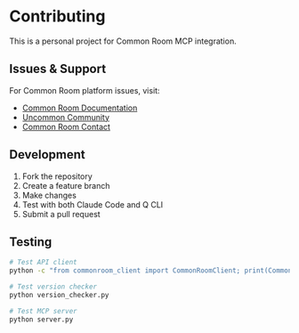 # Contributing

This is a personal project for Common Room MCP integration. 

## Issues & Support

For Common Room platform issues, visit:
- [Common Room Documentation](https://docs.commonroom.io/)
- [Uncommon Community](https://www.commonroom.io/uncommon)
- [Common Room Contact](https://www.commonroom.io/contact/)

## Development

1. Fork the repository
2. Create a feature branch
3. Make changes
4. Test with both Claude Code and Q CLI
5. Submit a pull request

## Testing

```bash
# Test API client
python -c "from commonroom_client import CommonRoomClient; print(CommonRoomClient().get_token_status())"

# Test version checker
python version_checker.py

# Test MCP server
python server.py
```
